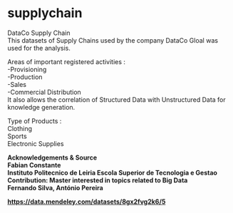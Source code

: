 # supplychain  

DataCo Supply Chain  
This datasets of Supply Chains used by the company DataCo Gloal was used for the analysis.  

Areas of important registered activities :  
-Provisioning  
-Production  
-Sales  
-Commercial Distribution  
It also allows the correlation of Structured Data with Unstructured Data for knowledge generation.  

Type of Products :  
Clothing  
Sports  
Electronic Supplies  

**Acknowledgements & Source  
Fabian Constante  
Instituto Politecnico de Leiria Escola Superior de Tecnologia e Gestao  
Contribution: Master interested in topics related to Big Data  
Fernando Silva, António Pereira**  

**https://data.mendeley.com/datasets/8gx2fvg2k6/5**
